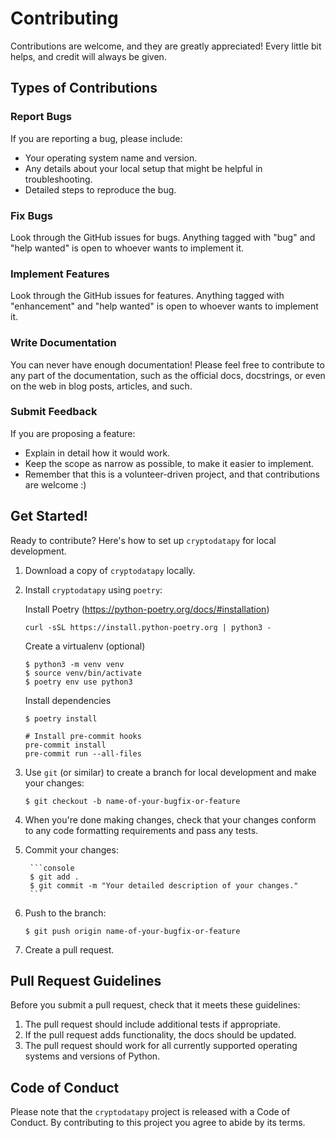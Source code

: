 # Contributing

Contributions are welcome, and they are greatly appreciated! Every little bit
helps, and credit will always be given.

## Types of Contributions

### Report Bugs

If you are reporting a bug, please include:

* Your operating system name and version.
* Any details about your local setup that might be helpful in troubleshooting.
* Detailed steps to reproduce the bug.

### Fix Bugs

Look through the GitHub issues for bugs. Anything tagged with "bug" and "help
wanted" is open to whoever wants to implement it.

### Implement Features

Look through the GitHub issues for features. Anything tagged with "enhancement"
and "help wanted" is open to whoever wants to implement it.

### Write Documentation

You can never have enough documentation! Please feel free to contribute to any
part of the documentation, such as the official docs, docstrings, or even
on the web in blog posts, articles, and such.

### Submit Feedback

If you are proposing a feature:

* Explain in detail how it would work.
* Keep the scope as narrow as possible, to make it easier to implement.
* Remember that this is a volunteer-driven project, and that contributions
  are welcome :)

## Get Started!

Ready to contribute? Here's how to set up `cryptodatapy` for local development.

1. Download a copy of `cryptodatapy` locally.
2. Install `cryptodatapy` using `poetry`:

    Install Poetry (https://python-poetry.org/docs/#installation)

    ```console
    curl -sSL https://install.python-poetry.org | python3 -
    ```

    Create a virtualenv (optional)

    ```console
    $ python3 -m venv venv
    $ source venv/bin/activate
    $ poetry env use python3
    ```

    Install dependencies
    ```console
    $ poetry install
    ```

    ```console
    # Install pre-commit hooks
    pre-commit install
    pre-commit run --all-files
    ```

3. Use `git` (or similar) to create a branch for local development and make your changes:

    ```console
    $ git checkout -b name-of-your-bugfix-or-feature
    ```

4. When you're done making changes, check that your changes conform to any code formatting requirements and pass any tests.

5. Commit your changes:
    
        ```console
        $ git add .
        $ git commit -m "Your detailed description of your changes."
        ```
6. Push to the branch:

    ```console
    $ git push origin name-of-your-bugfix-or-feature
    ```
7. Create a pull request.

## Pull Request Guidelines

Before you submit a pull request, check that it meets these guidelines:

1. The pull request should include additional tests if appropriate.
2. If the pull request adds functionality, the docs should be updated.
3. The pull request should work for all currently supported operating systems and versions of Python.

## Code of Conduct

Please note that the `cryptodatapy` project is released with a
Code of Conduct. By contributing to this project you agree to abide by its terms.
